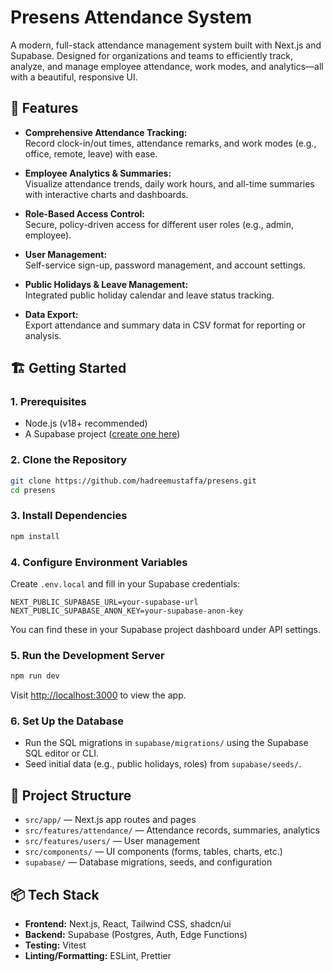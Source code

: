 # Presens Attendance System

A modern, full-stack attendance management system built with Next.js and Supabase. Designed for organizations and teams to efficiently track, analyze, and manage employee attendance, work modes, and analytics—all with a beautiful, responsive UI.

## 🚀 Features

- **Comprehensive Attendance Tracking:**  
  Record clock-in/out times, attendance remarks, and work modes (e.g., office, remote, leave) with ease.

- **Employee Analytics & Summaries:**  
  Visualize attendance trends, daily work hours, and all-time summaries with interactive charts and dashboards.

- **Role-Based Access Control:**  
  Secure, policy-driven access for different user roles (e.g., admin, employee).

- **User Management:**  
  Self-service sign-up, password management, and account settings.

- **Public Holidays & Leave Management:**  
  Integrated public holiday calendar and leave status tracking.

- **Data Export:**  
  Export attendance and summary data in CSV format for reporting or analysis.

## 🏗️ Getting Started

### 1. Prerequisites

- Node.js (v18+ recommended)
- A Supabase project ([create one here](https://database.new))

### 2. Clone the Repository

```bash
git clone https://github.com/hadreemustaffa/presens.git
cd presens
```

### 3. Install Dependencies

```bash
npm install
```

### 4. Configure Environment Variables

Create `.env.local` and fill in your Supabase credentials:

```
NEXT_PUBLIC_SUPABASE_URL=your-supabase-url
NEXT_PUBLIC_SUPABASE_ANON_KEY=your-supabase-anon-key
```

You can find these in your Supabase project dashboard under API settings.

### 5. Run the Development Server

```bash
npm run dev
```

Visit [http://localhost:3000](http://localhost:3000) to view the app.

### 6. Set Up the Database

- Run the SQL migrations in `supabase/migrations/` using the Supabase SQL editor or CLI.
- Seed initial data (e.g., public holidays, roles) from `supabase/seeds/`.

## 📝 Project Structure

- `src/app/` — Next.js app routes and pages
- `src/features/attendance/` — Attendance records, summaries, analytics
- `src/features/users/` — User management
- `src/components/` — UI components (forms, tables, charts, etc.)
- `supabase/` — Database migrations, seeds, and configuration

## 📦 Tech Stack

- **Frontend:** Next.js, React, Tailwind CSS, shadcn/ui
- **Backend:** Supabase (Postgres, Auth, Edge Functions)
- **Testing:** Vitest
- **Linting/Formatting:** ESLint, Prettier
